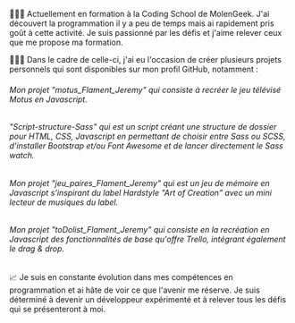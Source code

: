 🧑🏻‍🏫 Actuellement en formation à la Coding School de MolenGeek. J'ai découvert la programmation il y a peu de temps mais ai rapidement pris goût à cette activité. Je suis passionné par les défis et j'aime relever ceux que me propose ma formation.

🧑🏻‍💻 Dans le cadre de celle-ci, j'ai eu l'occasion de créer plusieurs projets personnels qui sont disponibles sur mon profil GitHub, notamment :

###### Mon projet "motus_Flament_Jeremy" qui consiste à recréer le jeu télévisé Motus en Javascript. 

###### "Script-structure-Sass" qui est un script créant une structure de dossier pour HTML, CSS, Javascript en permettant de choisir entre Sass ou SCSS, d'installer Bootstrap et/ou Font Awesome et de lancer directement le Sass watch. 

###### Mon projet "jeu_paires_Flament_Jeremy" qui est un jeu de mémoire en Javascript s'inspirant du label Hardstyle "Art of Creation" avec un mini lecteur de musiques du label.

###### Mon projet "toDolist_Flament_Jeremy" qui consiste en la recréation en Javascript des fonctionnalités de base qu'offre Trello, intégrant également le drag & drop.


📈 Je suis en constante évolution dans mes compétences en programmation et ai hâte de voir ce que l'avenir me réserve. Je suis déterminé à devenir un développeur expérimenté et à relever tous les défis qui se présenteront à moi.
